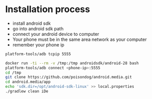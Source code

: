 # Installation process

- install android sdk
- go into android sdk path
- connect your android device to computer
- Your phone must be in the same area network as your computer
- remember your phone ip

```bash
platform-tools/adb tcpip 5555
```

```bash
docker run -ti --rm -v /tmp:/tmp androidsdk/android-28 bash
platform-tools/adb connect <phone-ip>:5555
cd /tmp
git clone https://github.com/poisondog/android.media.git
cd android.media/app
echo 'sdk.dir=/opt/android-sdk-linux' >> local.properties
./gradlew clean iDe
```
